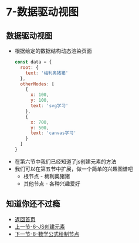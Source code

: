 # 7-数据驱动视图

## 数据驱动视图

* 根据给定的数据结构动态渲染页面
  ```js
  const data = {
    root: {
      text: '梅利奥猪猪'
    },
    otherNodes: [
      {
        x: 100,
        y: 100,
        text: 'svg学习'
      },
      {
        x: 700,
        y: 500,
        text: 'canvas学习'
      }
    ]
  }
  ```
* 在第六节中我们已经知道了js创建元素的方法
* 我们可以在第五节中扩展，做一个简单的兴趣图谱吧
  * 根节点 - 梅利奥猪猪
  * 其他节点 - 各种兴趣爱好

## 知道你还不过瘾

* [返回首页](../README.md)
* [上一节-6-JS创建元素](../6-JS创建元素/6-JS创建元素.md)
* [下一节-8-数学公式绘制节点](../8-数学公式绘制节点/8-数学公式绘制节点.md)